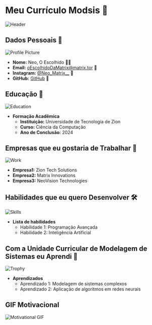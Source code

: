 
# Meu Currículo Modsis 🌟

![Header](https://t3.ftcdn.net/jpg/04/02/06/34/360_F_402063409_bDFMmQ38hh69DVScVYdlbzMxL0id3mWU.jpg)

## Dados Pessoais 📄
![Profile Picture](https://a-static.mlcdn.com.br/450x450/oculos-de-sol-classico-do-filme-matrix-neo-new-optico/olistplus/o2eu5pubtvh311ju/9cb2df31b52912c6d4a806d6ce93b0c8.jpeg)
- **Nome:** Neo, O Escolhido 🙍‍♂️
- **Email:** oEscolhidoDaMatrix@matrix.tor 📧
- **Instagram:** [@Neo_Matrix__](https://www.instagram.com/neo_matrix__/) 🔗
- **GitHub:** [GitHub](https://github.com/st3w/neo) 🔗

## Educação 🏫
![Education](https://images.unsplash.com/photo-1503676260728-1c00da094a0b?ixlib=rb-1.2.1&auto=format&fit=crop&w=50&q=80)
- **Formação Acadêmica**  
  - **Instituição:** Universidade de Tecnologia de Zion
  - **Curso:** Ciência da Computação
  - **Ano de Conclusão:** 2024

## Empresas que eu gostaria de Trabalhar 💼
![Work](https://media.giphy.com/media/v1.Y2lkPTc5MGI3NjExMDdtaDlieW83ZGV0aXBwd2ZyeTRpMGFuMDI4OWI5c3NibTYxaDE4MCZlcD12MV9naWZzX3NlYXJjaCZjdD1n/MC6eSuC3yypCU/giphy.gif)
  - **Empresa1:** Zion Tech Solutions
  - **Empresa2:** Matrix Innovations
  - **Empresa3:** NeoVision Technologies

## Habilidades que eu quero Desenvolver 🛠️
![Skills](https://media.giphy.com/media/V2ojLo7PvhVug/giphy.gif?cid=790b761107mh9byo7detippwfry4i0an0289b9ssbm61h180&ep=v1_gifs_search&rid=giphy.gif&ct=g)
- **Lista de habilidades**
  - Habilidade 1: Programação Avançada
  - Habilidade 2: Inteligência Artificial

## Com a Unidade Curricular de Modelagem de Sistemas eu Aprendi 🎉
![Trophy](https://media.giphy.com/media/0lGOCxq1V8N7E1icuQ/giphy.gif?cid=790b761107mh9byo7detippwfry4i0an0289b9ssbm61h180&ep=v1_gifs_search&rid=giphy.gif&ct=g)
- **Aprendizados**
  - Aprendizado 1: Modelagem de sistemas complexos
  - Aprendizado 2: Aplicação de algoritmos em redes neurais

## GIF Motivacional 
![Motivational GIF](https://media.giphy.com/media/YnSmOAvz6d9cHYQPKK/giphy.gif?cid=ecf05e47t7f8i3jlundoggu46mzaj68u9tpypno97nv1egoz&ep=v1_gifs_search&rid=giphy.gif&ct=g)
